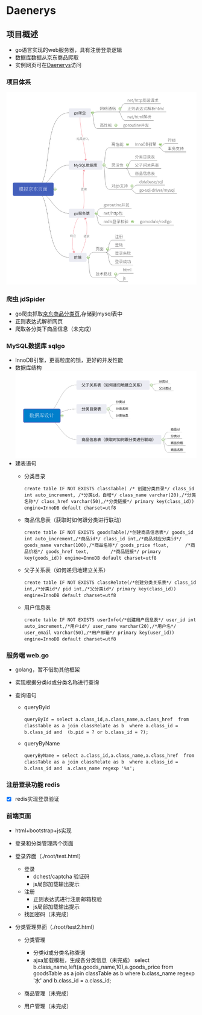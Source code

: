 # Daenerys


## 项目概述
* go语言实现的web服务器，具有注册登录逻辑
* 数据库数据从京东商品爬取
* 实例网页可在[Daenerys](http://154.8.143.128:18080)访问

### 项目体系    
![](root/static/struct2.png)


### 爬虫 jdSpider
* go爬虫抓取[京东商品分类页](https://www.jd.com/allSort.aspx),存储到mysql表中
* 正则表达式解析网页
* 爬取各分类下商品信息（未完成）


### MySQL数据库 sqlgo
* InnoDB引擎，更高粒度的锁，更好的并发性能
* 数据库结构
![](root/static/db2.png)
* 建表语句
    * 分类目录
    
        `create table IF NOT EXISTS classTable( /* 创建分类目录*/
         								class_id int auto_increment, /*分类id，自增*/
         								class_name varchar(20),/*分类名称*/
         								class_href varchar(50),/*分类链接*/
         								primary key(class_id))
         								engine=InnoDB default charset=utf8
         								`
        
    * 商品信息表（获取时如何跟分类进行联动）
    
        `create table IF NOT EXISTS goodsTable(/*创建商品信息表*/
								goods_id int auto_increment,/*商品id*/
								class_id int,/*商品对应分类id*/
								goods_name varchar(100),/*商品名称*/
								goods_price float,		/*商品价格*/
								goods_href text,		/*商品链接*/
								primary key(goods_id))
								engine=InnoDB default charset=utf8
								`
    * 父子关系表（如何递归地建立关系）
    
        `create table IF NOT EXISTS classRelate(/*创建分类关系表*/
        class_id int,/*分类id*/
		pid int,/*父分类id*/
		primary key(class_id))
        engine=InnoDB default charset=utf8`
	
	* 用户信息表

		`create table IF NOT EXISTS userInfo(/*创建用户信息表*/
								user_id int auto_increment,/*用户id*/
								user_name varchar(20),/*用户名*/
								user_email varchar(50),/*用户邮箱*/
								primary key(user_id))
								engine=InnoDB default charset=utf8
								`


### 服务端 web.go
* golang，暂不借助其他框架
* 实现根据分类id或分类名称进行查询

* 查询语句
    * queryById  
    
        `queryById = select a.class_id,a.class_name,a.class_href 
     					from classTable as a join classRelate as b 
     					where a.class_id = b.class_id and 
     					(b.pid = ? or b.class_id = ?);` 
    * queryByName
    
        `queryByName = select a.class_id,a.class_name,a.class_href 
      						from classTable as a join classRelate as b 
      						where a.class_id = b.class_id and 
      						a.class_name regexp '%s';`
   


### 注册登录功能 redis
- [x] redis实现登录验证


### 前端页面
* html+bootstrap+js实现
* 登录和分类管理两个页面
* 登录界面（./root/test.html）
	* 登录
		* dchest/captcha 验证码
		* js局部加载输出提示
	* 注册
		* 正则表达式进行注册邮箱校验
		* js局部加载输出提示
	* 找回密码（未完成）

* 分类管理界面（./root/test2.html）
	* 分类管理
		* 分类id或分类名称查询
		* ajxa加载模板，生成各分类信息（未完成）
		select b.class_name,left(a.goods_name,10),a.goods_price from goodsTable as a join classTable as b where b.class_name regexp '水' and b.class_id = a.class_id;

	* 商品管理（未完成）
	* 用户管理（未完成）

